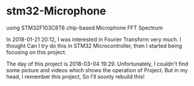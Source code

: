 # stm32-Microphone
using STM32F103C8T6 chip-based Microphone FFT Spectrum

In 2018-01-21 20:12, I was interested in Fourier Transform very much.
I thought Can I try do this in STM32 Microcontroller, then I started being focusing on this project.

The day of this project is 2018-03-04 19:29.
Unfortunately, I couldn't find some picture and videos which shows the operation of Project.
But in my head, I remember this project, So I'll soonly rebuild this!
